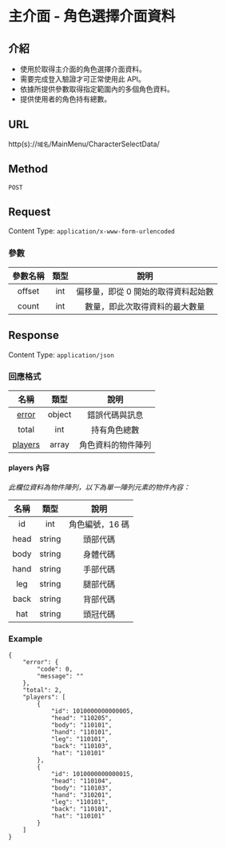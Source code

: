 # 主介面 - 角色選擇介面資料
## 介紹

- 使用於取得主介面的角色選擇介面資料。
- 需要完成登入驗證才可正常使用此 API。
- 依據所提供參數取得指定範圍內的多個角色資料。
- 提供使用者的角色持有總數。

## URL

http(s)://`域名`/MainMenu/CharacterSelectData/

## Method

`POST`

## Request

Content Type: `application/x-www-form-urlencoded`

### 參數

| 參數名稱 | 類型 | 說明 |
|:-:|:-:|:-:|
| offset | int | 偏移量，即從 0 開始的取得資料起始數 |
| count | int | 數量，即此次取得資料的最大數量 |

## Response

Content Type: `application/json`

### 回應格式

| 名稱 | 類型 | 說明 |
|:-:|:-:|:-:|
| [error](../index.md#error) | object | 錯誤代碼與訊息 |
| total | int | 持有角色總數 |
| [players](#players) | array | 角色資料的物件陣列 |

#### <span id="players">players 內容</span>

_此欄位資料為物件陣列，以下為單一陣列元素的物件內容：_

| 名稱 | 類型 | 說明 |
|:-:|:-:|:-:|
| id | int | 角色編號，16 碼 |
| head | string | 頭部代碼 |
| body | string | 身體代碼 |
| hand | string | 手部代碼 |
| leg | string | 腿部代碼 |
| back | string | 背部代碼 |
| hat | string | 頭冠代碼 |

### Example

	{
	    "error": {
	        "code": 0,
	        "message": ""
	    },
	    "total": 2,
	    "players": [
	        {
	            "id": 1010000000000005,
	            "head": "110205",
	            "body": "110101",
	            "hand": "110101",
	            "leg": "110101",
	            "back": "110103",
	            "hat": "110101"
	        },
	        {
	            "id": 1010000000000015,
	            "head": "110104",
	            "body": "110103",
	            "hand": "310201",
	            "leg": "110101",
	            "back": "110101",
	            "hat": "110101"
	        }
	    ]
	}